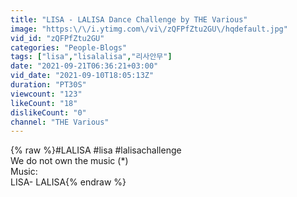 ```yaml
---
title: "LISA - LALISA Dance Challenge by THE Various"
image: "https:\/\/i.ytimg.com\/vi\/zQFPfZtu2GU\/hqdefault.jpg"
vid_id: "zQFPfZtu2GU"
categories: "People-Blogs"
tags: ["lisa","lisalalisa","리사안무"]
date: "2021-09-21T06:36:21+03:00"
vid_date: "2021-09-10T18:05:13Z"
duration: "PT30S"
viewcount: "123"
likeCount: "18"
dislikeCount: "0"
channel: "THE Various"
---
```

{% raw %}#LALISA #lisa #lalisachallenge<br />We do not own the music (*) <br />Music:<br />LISA- LALISA{% endraw %}
